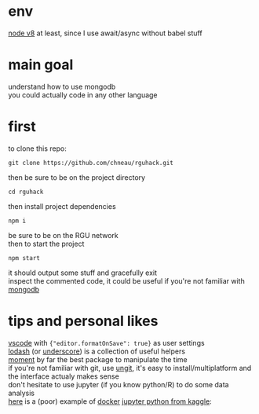 # env
[node v8](https://nodejs.org/en/) at least, since I use await/async without babel stuff

# main goal
understand how to use mongodb  
you could actually code in any other language  

# first
to clone this repo:
```
git clone https://github.com/chneau/rguhack.git
```
then be sure to be on the project directory
```
cd rguhack
```
then install project dependencies 
```
npm i
```
be sure to be on the RGU network  
then to start the project
```
npm start
```
it should output some stuff and gracefully exit  
inspect the commented code, it could be useful if you're not familiar with [mongodb](https://www.npmjs.com/package/mongodb)  

# tips and personal likes
[vscode](https://code.visualstudio.com/) with ```{"editor.formatOnSave": true}``` as user settings  
[lodash](https://lodash.com/) (or [underscore](http://underscorejs.org/)) is a collection of useful helpers  
[moment](http://momentjs.com/) by far the best package to manipulate the time  
if you're not familiar with git, use [ungit](https://github.com/FredrikNoren/ungit), it's easy to install/multiplatform and the interface actualy makes sense  
don't hesitate to use jupyter (if you know python/R) to do some data analysis  
[here](https://github.com/chneau/kaggle-titanic) is a (poor) example of [docker](https://hub.docker.com/r/kaggle/python/) [jupyter python from kaggle](https://github.com/Kaggle/docker-python):  